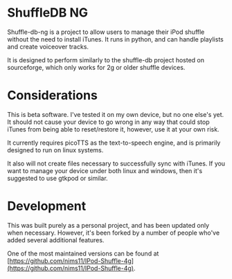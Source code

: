 ShuffleDB NG
============

Shuffle-db-ng is a project to allow users to manage their iPod shuffle without the need to install iTunes. It runs in python, and can handle playlists and create voiceover tracks.

It is designed to perform similarly to the shuffle-db project hosted on sourceforge, which only works for 2g or older shuffle devices.

Considerations
==============

This is beta software. I've tested it on my own device, but no one else's yet. It should not cause your device to go wrong in any way that could stop iTunes from being able to reset/restore it, however, use it at your own risk.

It currently requires picoTTS as the text-to-speech engine, and is primarily designed to run on linux systems.

It also will not create files necessary to successfully sync with iTunes. If you want to manage your device under both linux and windows, then it's suggested to use gtkpod or similar. 

Development
===========

This was built purely as a personal project, and has been updated only when necessary.  However, it's been forked by a number of people who've added several additional features.

One of the most maintained versions can be found at [https://github.com/nims11/IPod-Shuffle-4g](https://github.com/nims11/IPod-Shuffle-4g).
